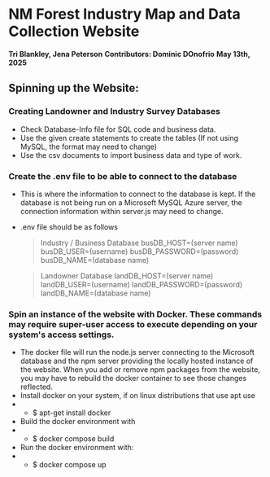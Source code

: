 # NM Forest Industry Map and Data Collection Website

**Tri Blankley, Jena Peterson**
**Contributors: Dominic DOnofrio**
**May 13th, 2025**

## Spinning up the Website:

### Creating Landowner and Industry Survey Databases

- Check Database-Info file for SQL code and business data.
- Use the given create statements to create the tables (If not using MySQL, the format may need to change)
- Use the csv documents to import business data and type of work.

### Create the .env file to be able to connect to the database

- This is where the information to connect to the database is kept. If the database is not being run on a Microsoft MySQL Azure server, the connection information within server.js may need to change.
- .env file should be as follows

  > Industry / Business Database
  > busDB_HOST=(server name)
  > busDB_USER=(username)
  > busDB_PASSWORD=(password)
  > busDB_NAME=(database name)

  > Landowner Database
  > landDB_HOST=(server name)
  > landDB_USER=(username)
  > landDB_PASSWORD=(password)
  > landDB_NAME=(database name)

### Spin an instance of the website with Docker. These commands may require super-user access to execute depending on your system's access settings.

- The docker file will run the node.js server connecting to the Microsoft database and the npm server providing the locally hosted instance of the website. When you add or remove npm packages from the website, you may have to rebuild the docker container to see those changes reflected.
- Install docker on your system, if on linux distributions that use apt use
- - $ apt-get install docker
- Build the docker environment with
- - $ docker compose build
- Run the docker environment with:
- - $ docker compose up
